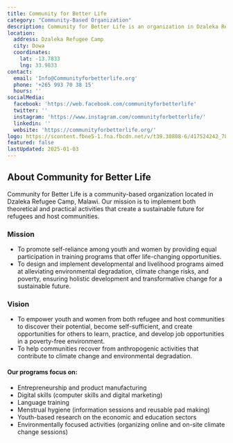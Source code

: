 ```yaml
---
title: Community for Better Life
category: "Community-Based Organization"
description: Community for Better Life is an organization in Dzaleka Refugee Camp, Malawi, focused on empowering youth and women through skill-building initiatives
location:
  address: Dzaleka Refugee Camp
  city: Dowa
  coordinates:
    lat: -13.7833
    lng: 33.9833
contact:
  email: 'Info@Communityforbetterlife.org'
  phone: '+265 993 70 38 15'
  hours: ''
socialMedia:
  facebook: 'https://web.facebook.com/communityforbetterlife'
  twitter: ''
  instagram: 'https://www.instagram.com/communityforbetterlife/'
  linkedin: ''
  website: 'https://communityforbetterlife.org/'
logo: https://scontent.fbne5-1.fna.fbcdn.net/v/t39.30808-6/417524242_783254967159559_2073832541230003577_n.jpg?_nc_cat=100&ccb=1-7&_nc_sid=6ee11a&_nc_ohc=M8Dwa7SWlUkQ7kNvgHNSh1L&_nc_zt=23&_nc_ht=scontent.fbne5-1.fna&_nc_gid=AiKx5qcVzQVWb2updJwmvSd&oh=00_AYA1bl7lOYQc-mUtFvoV1fYfQuwh5rAxwvvhv8jX1s_QFw&oe=677D1306
featured: false
lastUpdated: 2025-01-03
---
```


## About Community for Better Life

Community for Better Life is a community-based organization located in Dzaleka Refugee Camp, Malawi. Our mission is to implement both theoretical and practical activities that create a sustainable future for refugees and host communities.

### Mission

- To promote self-reliance among youth and women by providing equal participation in training programs that offer life-changing opportunities.
- To design and implement developmental and livelihood programs aimed at alleviating environmental degradation, climate change risks, and poverty, ensuring holistic development and transformative change for a sustainable future.

### Vision

- To empower youth and women from both refugee and host communities to discover their potential, become self-sufficient, and create opportunities for others to learn, practice, and develop job opportunities in a poverty-free environment.
- To help communities recover from anthropogenic activities that contribute to climate change and environmental degradation.

#### Our programs focus on:

- Entrepreneurship and product manufacturing
- Digital skills (computer skills and digital marketing)
- Language training
- Menstrual hygiene (information sessions and reusable pad making)
- Youth-based research on the economic and education sectors
- Environmentally focused activities (organizing online and on-site climate change sessions)


